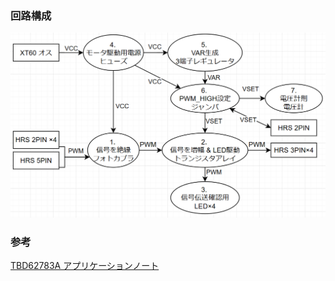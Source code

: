 ### 回路構成
![回路構成](attachments/Block_Diagram.png)

### 参考
[TBD62783A アプリケーションノート](https://toshiba.semicon-storage.com/info/application_note_ja_20160516_AKX00261.pdf?did=35899)
